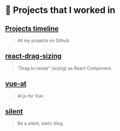 # 🎯 Projects that I worked in

## [Projects timeline](projects/timeline.md)

> All my projects on Github

## [react-drag-sizing](projects/react-drag-sizing/README.md)

> "Drag to resize" (sizing) as React Component.

## [vue-at](projects/vue-at/README.md)

> At.js for Vue.

## [silent](projects/silent/README.md)

> Be a silent, static blog
